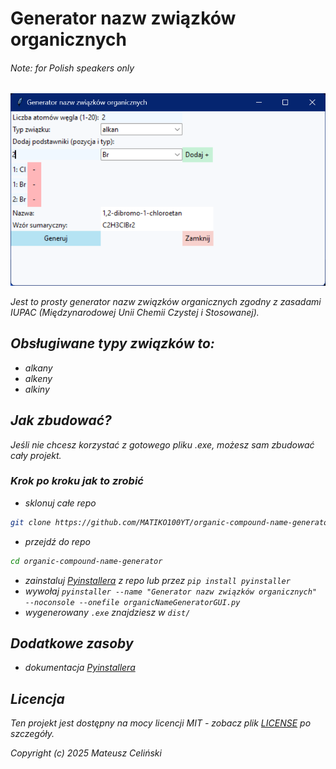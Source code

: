 # Generator nazw związków organicznych
###### <i>Note: for Polish speakers only<i>

![screenshot](screenshot1.png)

Jest to prosty generator nazw związków organicznych zgodny z zasadami IUPAC (Międzynarodowej Unii Chemii Czystej i Stosowanej).

## Obsługiwane typy związków to:
- alkany
- alkeny
- alkiny

## Jak zbudować?
Jeśli nie chcesz korzystać z gotowego pliku .exe, możesz sam zbudować cały projekt.
### Krok po kroku jak to zrobić
- sklonuj całe repo
```bash
git clone https://github.com/MATIKO100YT/organic-compound-name-generator.git
```
- przejdź do repo
```bash
cd organic-compound-name-generator
```
- zainstaluj [Pyinstallera](https://github.com/pyinstaller/pyinstaller) z repo lub przez ``` pip install pyinstaller ```
- wywołaj ``` pyinstaller --name "Generator nazw związków organicznych" --noconsole --onefile organicNameGeneratorGUI.py ```
- wygenerowany ``` .exe ``` znajdziesz w ``` dist/ ```

## Dodatkowe zasoby
- dokumentacja [Pyinstallera](https://pyinstaller.org/en/stable/)

## Licencja

Ten projekt jest dostępny na mocy licencji MIT - zobacz plik [LICENSE](LICENSE) po szczegóły.

Copyright (c) 2025 Mateusz Celiński
